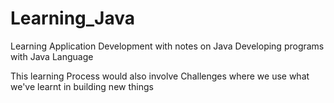 # Learning_Java

Learning Application Development with notes on Java
    Developing programs with Java Language


This learning Process would also involve Challenges where we use what we've learnt in building new things
